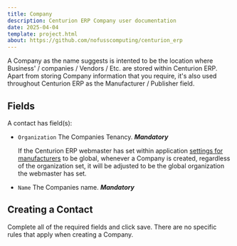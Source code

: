 ```yaml
---
title: Company
description: Centurion ERP Company user documentation
date: 2025-04-04
template: project.html
about: https://github.com/nofusscomputing/centurion_erp
---
```


A Company as the name suggests is intented to be the location where Business' / companies / Vendors / Etc. are stored within Centurion ERP. Apart from storing Company information that you require, it's also used throughout Centurion ERP as the Manufacturer / Publisher field.


## Fields

A contact has field(s):

- `Organization` The Companies Tenancy. ***Mandatory***

    If the Centurion ERP webmaster has set within application [settings for manufacturers](../settings/app_settings.md#global-organization) to be global, whenever a Company is created, regardless of the organization set, it will be adjusted to be the global organization the webmaster has set.

- `Name` The Companies name. ***Mandatory***


## Creating a Contact

Complete all of the required fields and click save. There are no specific rules that apply when creating a Company.
